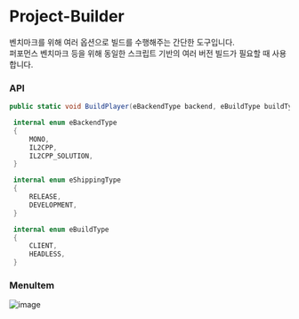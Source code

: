 # Project-Builder

벤치마크를 위해 여러 옵션으로 빌드를 수행해주는 간단한 도구입니다.  
퍼포먼스 벤치마크 등을 위해 동일한 스크립트 기반의 여러 버전 빌드가 필요할 때 사용합니다.  

### API
```csharp
public static void BuildPlayer(eBackendType backend, eBuildType buildType, eShippingType shippingType)
```
  
```csharp
 internal enum eBackendType
 {
     MONO,
     IL2CPP,
     IL2CPP_SOLUTION,
 }

 internal enum eShippingType
 {
     RELEASE,
     DEVELOPMENT,
 }

 internal enum eBuildType
 {
     CLIENT,
     HEADLESS,
 }
 ```
 
 ### MenuItem
 ![image](https://user-images.githubusercontent.com/79823287/122322590-a95a2780-cf60-11eb-8116-bb1efc103fed.png)
